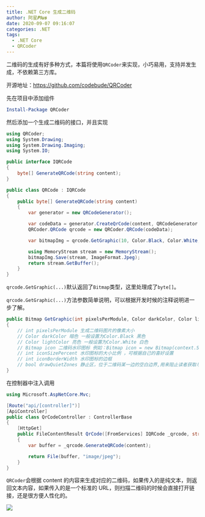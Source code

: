 ```yaml
---
title: .NET Core 生成二维码
author: 阿星𝑷𝒍𝒖𝒔
date: 2020-09-07 09:16:07
categories: .NET
tags:
  - .NET Core
  - QRCoder
---
```


二维码的生成有好多种方式，本篇将使用`QRCoder`来实现，小巧易用，支持并发生成，不依赖第三方库。

开源地址：<https://github.com/codebude/QRCoder>

先在项目中添加组件

```PowerShell
Install-Package QRCoder
```

然后添加一个生成二维码的接口，并且实现

```csharp
using QRCoder;
using System.Drawing;
using System.Drawing.Imaging;
using System.IO;

public interface IQRCode
{
    byte[] GenerateQRCode(string content);
}

public class QRCode : IQRCode
{
    public byte[] GenerateQRCode(string content)
    {
        var generator = new QRCodeGenerator();

        var codeData = generator.CreateQrCode(content, QRCodeGenerator.ECCLevel.M, true);
        QRCoder.QRCode qrcode = new QRCoder.QRCode(codeData);

        var bitmapImg = qrcode.GetGraphic(10, Color.Black, Color.White, false);

        using MemoryStream stream = new MemoryStream();
        bitmapImg.Save(stream, ImageFormat.Jpeg);
        return stream.GetBuffer();
    }
}
```

`qrcode.GetGraphic(...)`默认返回了`Bitmap`类型，这里处理成了`byte[]`。

`qrcode.GetGraphic(...)`方法参数简单说明，可以根据开发时候的注释说明进一步了解。

```csharp
public Bitmap GetGraphic(int pixelsPerModule, Color darkColor, Color lightColor, Bitmap icon = null, int iconSizePercent = 15, int iconBorderWidth = 6, bool drawQuietZones = true)
{
    // int pixelsPerModule 生成二维码图片的像素大小
    // Color darkColor 暗色 一般设置为Color.Black 黑色
    // Color lightColor 亮色 一般设置为Color.White 白色
    // Bitmap icon 二维码水印图标 例如：Bitmap icon = new Bitmap(context.Server.MapPath("~/images/zs.png"));默认为NULL ，加上这个二维码中间会显示一个图标
    // int iconSizePercent 水印图标的大小比例 ，可根据自己的喜好设置
    // int iconBorderWidth 水印图标的边框
    // bool drawQuietZones 静止区，位于二维码某一边的空白边界,用来阻止读者获取与正在浏览的二维码无关的信息，即是否绘画二维码的空白边框区域 默认为true
}
```

在控制器中注入调用

```csharp
using Microsoft.AspNetCore.Mvc;

[Route("api/[controller]")]
[ApiController]
public class QrCodeController : ControllerBase
{
    [HttpGet]
    public FileContentResult QrCode([FromServices] IQRCode _qrcode, string content)
    {
        var buffer = _qrcode.GenerateQRCode(content);

        return File(buffer, "image/jpeg");
    }
}
```

`QRCoder`会根据 content 的内容来生成对应的二维码，如果传入的是纯文本，则返回文本内容，如果传入的是一个标准的 URL，则扫描二维码的时候会直接打开链接，还是很方便人性化的。

![ ](/images/dotnet/qrcode-01.png)
